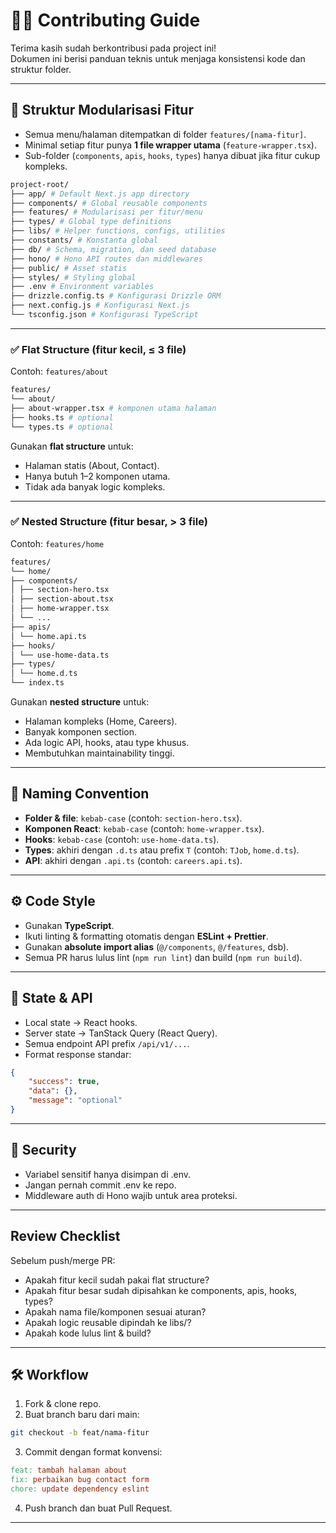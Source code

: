 # 👩‍💻 Contributing Guide

Terima kasih sudah berkontribusi pada project ini!  
Dokumen ini berisi panduan teknis untuk menjaga konsistensi kode dan struktur folder.

---

## 📂 Struktur Modularisasi Fitur

-   Semua menu/halaman ditempatkan di folder `features/[nama-fitur]`.
-   Minimal setiap fitur punya **1 file wrapper utama** (`feature-wrapper.tsx`).
-   Sub-folder (`components`, `apis`, `hooks`, `types`) hanya dibuat jika fitur cukup kompleks.

```bash
project-root/
├── app/ # Default Next.js app directory
├── components/ # Global reusable components
├── features/ # Modularisasi per fitur/menu
├── types/ # Global type definitions
├── libs/ # Helper functions, configs, utilities
├── constants/ # Konstanta global
├── db/ # Schema, migration, dan seed database
├── hono/ # Hono API routes dan middlewares
├── public/ # Asset statis
├── styles/ # Styling global
├── .env # Environment variables
├── drizzle.config.ts # Konfigurasi Drizzle ORM
├── next.config.js # Konfigurasi Next.js
└── tsconfig.json # Konfigurasi TypeScript
```

---

### ✅ Flat Structure (fitur kecil, ≤ 3 file)

Contoh: `features/about`

```bash
features/
└── about/
├── about-wrapper.tsx # komponen utama halaman
├── hooks.ts # optional
└── types.ts # optional
```

Gunakan **flat structure** untuk:

-   Halaman statis (About, Contact).
-   Hanya butuh 1–2 komponen utama.
-   Tidak ada banyak logic kompleks.

---

### ✅ Nested Structure (fitur besar, > 3 file)

Contoh: `features/home`

```bash
features/
└── home/
├── components/
│ ├── section-hero.tsx
│ ├── section-about.tsx
│ ├── home-wrapper.tsx
│ └── ...
├── apis/
│ └── home.api.ts
├── hooks/
│ └── use-home-data.ts
├── types/
│ └── home.d.ts
└── index.ts
```

Gunakan **nested structure** untuk:

-   Halaman kompleks (Home, Careers).
-   Banyak komponen section.
-   Ada logic API, hooks, atau type khusus.
-   Membutuhkan maintainability tinggi.

---

## 📌 Naming Convention

-   **Folder & file**: `kebab-case` (contoh: `section-hero.tsx`).
-   **Komponen React**: `kebab-case` (contoh: `home-wrapper.tsx`).
-   **Hooks**: `kebab-case` (contoh: `use-home-data.ts`).
-   **Types**: akhiri dengan `.d.ts` atau prefix `T` (contoh: `TJob`, `home.d.ts`).
-   **API**: akhiri dengan `.api.ts` (contoh: `careers.api.ts`).

---

## ⚙️ Code Style

-   Gunakan **TypeScript**.
-   Ikuti linting & formatting otomatis dengan **ESLint + Prettier**.
-   Gunakan **absolute import alias** (`@/components`, `@/features`, dsb).
-   Semua PR harus lulus lint (`npm run lint`) dan build (`npm run build`).

---

## 🔗 State & API

-   Local state → React hooks.
-   Server state → TanStack Query (React Query).
-   Semua endpoint API prefix `/api/v1/...`.
-   Format response standar:

```json
{
	"success": true,
	"data": {},
	"message": "optional"
}
```

---

## 🔐 Security

-   Variabel sensitif hanya disimpan di .env.
-   Jangan pernah commit .env ke repo.
-   Middleware auth di Hono wajib untuk area proteksi.

---

## Review Checklist

Sebelum push/merge PR:

-   Apakah fitur kecil sudah pakai flat structure?
-   Apakah fitur besar sudah dipisahkan ke components, apis, hooks, types?
-   Apakah nama file/komponen sesuai aturan?
-   Apakah logic reusable dipindah ke libs/?
-   Apakah kode lulus lint & build?

---

## 🛠️ Workflow

1. Fork & clone repo.
2. Buat branch baru dari main:

```bash
git checkout -b feat/nama-fitur
```

3. Commit dengan format konvensi:

```makefile
feat: tambah halaman about
fix: perbaikan bug contact form
chore: update dependency eslint
```

4. Push branch dan buat Pull Request.

---

